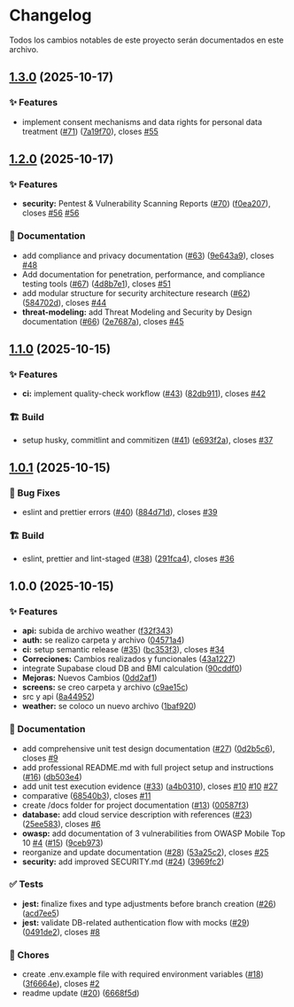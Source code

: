 # Changelog

Todos los cambios notables de este proyecto serán documentados en este archivo.

## [1.3.0](https://github.com/XMaximusYakuzaX/reservas-medicas/compare/v1.2.0...v1.3.0) (2025-10-17)

### ✨ Features

- implement consent mechanisms and data rights for personal data treatment ([#71](https://github.com/XMaximusYakuzaX/reservas-medicas/issues/71)) ([7a19f70](https://github.com/XMaximusYakuzaX/reservas-medicas/commit/7a19f70289ece13c1ecf3c48055e81a987a58d93)), closes [#55](https://github.com/XMaximusYakuzaX/reservas-medicas/issues/55)

## [1.2.0](https://github.com/XMaximusYakuzaX/reservas-medicas/compare/v1.1.0...v1.2.0) (2025-10-17)

### ✨ Features

- **security:** Pentest & Vulnerability Scanning Reports ([#70](https://github.com/XMaximusYakuzaX/reservas-medicas/issues/70)) ([f0ea207](https://github.com/XMaximusYakuzaX/reservas-medicas/commit/f0ea2070dbee03b28942d64678719b3ad3d4144c)), closes [#56](https://github.com/XMaximusYakuzaX/reservas-medicas/issues/56) [#56](https://github.com/XMaximusYakuzaX/reservas-medicas/issues/56)

### 📝 Documentation

- add compliance and privacy documentation ([#63](https://github.com/XMaximusYakuzaX/reservas-medicas/issues/63)) ([9e643a9](https://github.com/XMaximusYakuzaX/reservas-medicas/commit/9e643a998ad8dbd3e272ff37a27e2a0894947849)), closes [#48](https://github.com/XMaximusYakuzaX/reservas-medicas/issues/48)
- Add documentation for penetration, performance, and compliance testing tools ([#67](https://github.com/XMaximusYakuzaX/reservas-medicas/issues/67)) ([4d8b7e1](https://github.com/XMaximusYakuzaX/reservas-medicas/commit/4d8b7e18aa7de742d00b6b9983cd2666999ea68b)), closes [#51](https://github.com/XMaximusYakuzaX/reservas-medicas/issues/51)
- add modular structure for security architecture research ([#62](https://github.com/XMaximusYakuzaX/reservas-medicas/issues/62)) ([584702d](https://github.com/XMaximusYakuzaX/reservas-medicas/commit/584702d582faf452e0aa179913b1a645de61c507)), closes [#44](https://github.com/XMaximusYakuzaX/reservas-medicas/issues/44)
- **threat-modeling:** add Threat Modeling and Security by Design documentation ([#66](https://github.com/XMaximusYakuzaX/reservas-medicas/issues/66)) ([2e7687a](https://github.com/XMaximusYakuzaX/reservas-medicas/commit/2e7687aaf5b6f1fbed79d25d634c78ed3a98196d)), closes [#45](https://github.com/XMaximusYakuzaX/reservas-medicas/issues/45)

## [1.1.0](https://github.com/XMaximusYakuzaX/reservas-medicas/compare/v1.0.1...v1.1.0) (2025-10-15)

### ✨ Features

- **ci:** implement quality-check workflow ([#43](https://github.com/XMaximusYakuzaX/reservas-medicas/issues/43)) ([82db911](https://github.com/XMaximusYakuzaX/reservas-medicas/commit/82db91154613d8311b19c0ecb2fa5df44234e6e8)), closes [#42](https://github.com/XMaximusYakuzaX/reservas-medicas/issues/42)

### 🏗️ Build

- setup husky, commitlint and commitizen ([#41](https://github.com/XMaximusYakuzaX/reservas-medicas/issues/41)) ([e693f2a](https://github.com/XMaximusYakuzaX/reservas-medicas/commit/e693f2ac635a4846e1f8c0324378031eac654d38)), closes [#37](https://github.com/XMaximusYakuzaX/reservas-medicas/issues/37)

## [1.0.1](https://github.com/XMaximusYakuzaX/reservas-medicas/compare/v1.0.0...v1.0.1) (2025-10-15)

### 🐛 Bug Fixes

- eslint and prettier errors ([#40](https://github.com/XMaximusYakuzaX/reservas-medicas/issues/40)) ([884d71d](https://github.com/XMaximusYakuzaX/reservas-medicas/commit/884d71dd7f3c483f2e0e27b27887a3cdbf332530)), closes [#39](https://github.com/XMaximusYakuzaX/reservas-medicas/issues/39)

### 🏗️ Build

- eslint, prettier and lint-staged ([#38](https://github.com/XMaximusYakuzaX/reservas-medicas/issues/38)) ([291fca4](https://github.com/XMaximusYakuzaX/reservas-medicas/commit/291fca47679e44cad710ca0ff47f9f3389aedd54)), closes [#36](https://github.com/XMaximusYakuzaX/reservas-medicas/issues/36)

## 1.0.0 (2025-10-15)

### ✨ Features

- **api:** subida de archivo weather ([f32f343](https://github.com/XMaximusYakuzaX/reservas-medicas/commit/f32f343ff6ff9e8278ebee80d55b8674f51a7274))
- **auth:** se realizo carpeta y archivo ([04571a4](https://github.com/XMaximusYakuzaX/reservas-medicas/commit/04571a432a00627e743108a9f202b076f6875bfb))
- **ci:** setup semantic release ([#35](https://github.com/XMaximusYakuzaX/reservas-medicas/issues/35)) ([bc353f3](https://github.com/XMaximusYakuzaX/reservas-medicas/commit/bc353f3ef0e690c66db08a8cd3104692d69502e7)), closes [#34](https://github.com/XMaximusYakuzaX/reservas-medicas/issues/34)
- **Correciones:** Cambios realizados y funcionales ([43a1227](https://github.com/XMaximusYakuzaX/reservas-medicas/commit/43a1227ff8d656ee7192ba5c94f41c25f839a75f))
- integrate Supabase cloud DB and BMI calculation ([90cddf0](https://github.com/XMaximusYakuzaX/reservas-medicas/commit/90cddf064009ed7a8c8441acf8294cf2d2eb7eec))
- **Mejoras:** Nuevos Cambios ([0dd2af1](https://github.com/XMaximusYakuzaX/reservas-medicas/commit/0dd2af17d71d812d6bf928c1830a79a70cebd51d))
- **screens:** se creo carpeta y archivo ([c9ae15c](https://github.com/XMaximusYakuzaX/reservas-medicas/commit/c9ae15ccfba90f723fe4d727a054748118d94a4a))
- src y api ([8a44952](https://github.com/XMaximusYakuzaX/reservas-medicas/commit/8a44952a2cd289f3486cd6837323af965a19999f))
- **weather:** se coloco un nuevo archivo ([1baf920](https://github.com/XMaximusYakuzaX/reservas-medicas/commit/1baf920cf20a29649ffba98d13acbd7ac1870841))

### 📝 Documentation

- add comprehensive unit test design documentation ([#27](https://github.com/XMaximusYakuzaX/reservas-medicas/issues/27)) ([0d2b5c6](https://github.com/XMaximusYakuzaX/reservas-medicas/commit/0d2b5c644cfa9643c1adfebd383f2ea5ac069621)), closes [#9](https://github.com/XMaximusYakuzaX/reservas-medicas/issues/9)
- add professional README.md with full project setup and instructions ([#16](https://github.com/XMaximusYakuzaX/reservas-medicas/issues/16)) ([db503e4](https://github.com/XMaximusYakuzaX/reservas-medicas/commit/db503e4e4db5abda50f90b0faa2f865b8cf7d2ee))
- add unit test execution evidence ([#33](https://github.com/XMaximusYakuzaX/reservas-medicas/issues/33)) ([a4b0310](https://github.com/XMaximusYakuzaX/reservas-medicas/commit/a4b0310fd92809a8a419aa7b83e8feadff8d2ccf)), closes [#10](https://github.com/XMaximusYakuzaX/reservas-medicas/issues/10) [#10](https://github.com/XMaximusYakuzaX/reservas-medicas/issues/10) [#27](https://github.com/XMaximusYakuzaX/reservas-medicas/issues/27)
- comparative ([68540b3](https://github.com/XMaximusYakuzaX/reservas-medicas/commit/68540b36d82d16163a68506a8833c36aadaaf9a6)), closes [#11](https://github.com/XMaximusYakuzaX/reservas-medicas/issues/11)
- create /docs folder for project documentation ([#13](https://github.com/XMaximusYakuzaX/reservas-medicas/issues/13)) ([00587f3](https://github.com/XMaximusYakuzaX/reservas-medicas/commit/00587f3fb0180098f4b3c2cc213872374a61efa8))
- **database:** add cloud service description with references ([#23](https://github.com/XMaximusYakuzaX/reservas-medicas/issues/23)) ([25ee583](https://github.com/XMaximusYakuzaX/reservas-medicas/commit/25ee58396c9473a79ff908f821ebaaeb0c6ec59b)), closes [#6](https://github.com/XMaximusYakuzaX/reservas-medicas/issues/6)
- **owasp:** add documentation of 3 vulnerabilities from OWASP Mobile Top 10 [#4](https://github.com/XMaximusYakuzaX/reservas-medicas/issues/4) ([#15](https://github.com/XMaximusYakuzaX/reservas-medicas/issues/15)) ([9ceb973](https://github.com/XMaximusYakuzaX/reservas-medicas/commit/9ceb9735ad3ee3e666d2d1d94c4c00f6dbd830dc))
- reorganize and update documentation ([#28](https://github.com/XMaximusYakuzaX/reservas-medicas/issues/28)) ([53a25c2](https://github.com/XMaximusYakuzaX/reservas-medicas/commit/53a25c26671010c4d54245d64e6fab2e9210055f)), closes [#25](https://github.com/XMaximusYakuzaX/reservas-medicas/issues/25)
- **security:** add improved SECURITY.md ([#24](https://github.com/XMaximusYakuzaX/reservas-medicas/issues/24)) ([3969fc2](https://github.com/XMaximusYakuzaX/reservas-medicas/commit/3969fc2e7f56ab538ba5483281814dccef6bb883))

### ✅ Tests

- **jest:** finalize fixes and type adjustments before branch creation ([#26](https://github.com/XMaximusYakuzaX/reservas-medicas/issues/26)) ([acd7ee5](https://github.com/XMaximusYakuzaX/reservas-medicas/commit/acd7ee5ba6e59df9f782ec0dc5ac931988bd77b7))
- **jest:** validate DB-related authentication flow with mocks ([#29](https://github.com/XMaximusYakuzaX/reservas-medicas/issues/29)) ([0491de2](https://github.com/XMaximusYakuzaX/reservas-medicas/commit/0491de234a8d6be83468f07e9f00a32fcdb6cdfb)), closes [#8](https://github.com/XMaximusYakuzaX/reservas-medicas/issues/8)

### 🔧 Chores

- create .env.example file with required environment variables ([#18](https://github.com/XMaximusYakuzaX/reservas-medicas/issues/18)) ([3f6664e](https://github.com/XMaximusYakuzaX/reservas-medicas/commit/3f6664e26d6e674d71093e22ce556e44e15c7aef)), closes [#2](https://github.com/XMaximusYakuzaX/reservas-medicas/issues/2)
- readme update ([#20](https://github.com/XMaximusYakuzaX/reservas-medicas/issues/20)) ([6668f5d](https://github.com/XMaximusYakuzaX/reservas-medicas/commit/6668f5d07f4e356b7eb9a56dab5a112cb21e2d7a))
